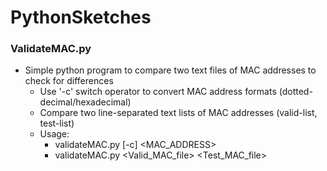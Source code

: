 # **PythonSketches**
### ValidateMAC.py
- Simple python program to compare two text files of MAC addresses to check for differences
  - Use '-c' switch operator to convert MAC address formats (dotted-decimal/hexadecimal)
  - Compare two line-separated text lists of MAC addresses (valid-list, test-list)
  - Usage:
    - validateMAC.py [-c] <MAC_ADDRESS>
    - validateMAC.py <Valid_MAC_file> <Test_MAC_file>
